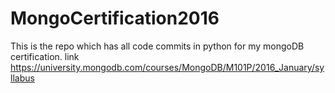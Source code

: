 # MongoCertification2016
This is the repo which has all code commits in python for my mongoDB certification. link https://university.mongodb.com/courses/MongoDB/M101P/2016_January/syllabus

